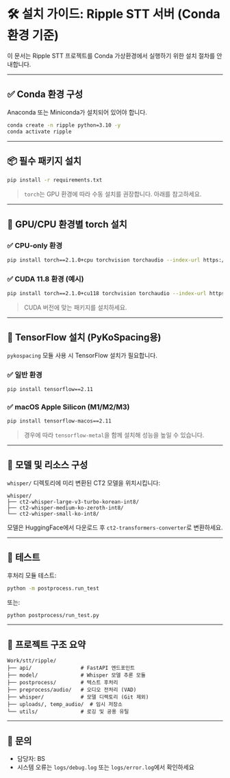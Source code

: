 # 🛠 설치 가이드: Ripple STT 서버 (Conda 환경 기준)

이 문서는 Ripple STT 프로젝트를 Conda 가상환경에서 실행하기 위한 설치 절차를 안내합니다.

---

## ✅ Conda 환경 구성

Anaconda 또는 Miniconda가 설치되어 있어야 합니다.

```bash
conda create -n ripple python=3.10 -y
conda activate ripple
```

---

## 📦 필수 패키지 설치

```bash
pip install -r requirements.txt
```

> `torch`는 GPU 환경에 따라 수동 설치를 권장합니다. 아래를 참고하세요.

---

## 🚀 GPU/CPU 환경별 torch 설치

### ✅ CPU-only 환경

```bash
pip install torch==2.1.0+cpu torchvision torchaudio --index-url https://download.pytorch.org/whl/cpu
```

### ✅ CUDA 11.8 환경 (예시)

```bash
pip install torch==2.1.0+cu118 torchvision torchaudio --index-url https://download.pytorch.org/whl/cu118
```

> CUDA 버전에 맞는 패키지를 설치하세요.

---

## 🔧 TensorFlow 설치 (PyKoSpacing용)

`pykospacing` 모듈 사용 시 TensorFlow 설치가 필요합니다.

### ✅ 일반 환경

```bash
pip install tensorflow==2.11
```

### ✅ macOS Apple Silicon (M1/M2/M3)

```bash
pip install tensorflow-macos==2.11
```

> 경우에 따라 `tensorflow-metal`을 함께 설치해 성능을 높일 수 있습니다.

---

## 🧠 모델 및 리소스 구성

`whisper/` 디렉토리에 미리 변환된 CT2 모델을 위치시킵니다:

```
whisper/
├── ct2-whisper-large-v3-turbo-korean-int8/
├── ct2-whisper-medium-ko-zeroth-int8/
└── ct2-whisper-small-ko-int8/
```

모델은 HuggingFace에서 다운로드 후 `ct2-transformers-converter`로 변환하세요.

---

## 🧪 테스트

후처리 모듈 테스트:

```bash
python -m postprocess.run_test
```

또는:

```bash
python postprocess/run_test.py
```

---

## 📁 프로젝트 구조 요약

```
Work/stt/ripple/
├── api/                # FastAPI 엔드포인트
├── model/              # Whisper 모델 추론 모듈
├── postprocess/        # 텍스트 후처리
├── preprocess/audio/   # 오디오 전처리 (VAD)
├── whisper/            # 모델 디렉토리 (Git 제외)
├── uploads/, temp_audio/  # 임시 저장소
└── utils/              # 로깅 및 공용 유틸
```

---

## 🤝 문의

- 담당자: BS
- 시스템 오류는 `logs/debug.log` 또는 `logs/error.log`에서 확인하세요